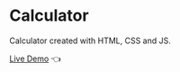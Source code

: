 # Calculator

Calculator created with HTML, CSS and JS.

[Live Demo](https://dependability.github.io/calculator/) :point_left:
